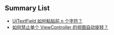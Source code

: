 ## Summary List

- [UITextField 如何粘贴前 n 个字符？](190621_pastedText.md)
- [如何禁止单个 ViewController 的视图自动旋转？](190827_autoRotate.md)
